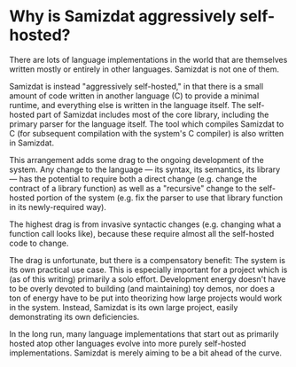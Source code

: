 Why is Samizdat aggressively self-hosted?
=========================================

There are lots of language implementations in the world that are themselves
written mostly or entirely in other languages. Samizdat is not one of them.

Samizdat is instead "aggressively self-hosted," in that there is a small
amount of code written in another language (C) to provide a minimal runtime,
and everything else is written in the language itself. The self-hosted
part of Samizdat includes most of the core library, including the primary
parser for the language itself. The tool which compiles Samizdat to C
(for subsequent compilation with the system's C compiler) is also written
in Samizdat.

This arrangement adds some drag to the ongoing development of the
system. Any change to the language &mdash; its syntax, its semantics,
its library &mdash; has the potential to require both a direct change
(e.g. change the contract of a library function) as well as a "recursive"
change to the self-hosted portion of the system (e.g. fix the parser to use
that library function in its newly-required way).

The highest drag is from invasive syntactic changes (e.g. changing what a
function call looks like), because these require almost all the self-hosted
code to change.

The drag is unfortunate, but there is a compensatory benefit: The system
is its own practical use case. This is especially important for a project
which is (as of this writing) primarily a solo effort. Development energy
doesn't have to be overly devoted to building (and maintaining) toy demos,
nor does a ton of energy have to be put into theorizing how large projects
would work in the system. Instead, Samizdat is its own large project,
easily demonstrating its own deficiencies.

In the long run, many language implementations that start out as primarily
hosted atop other languages evolve into more purely self-hosted
implementations. Samizdat is merely aiming to be a bit ahead of the curve.
